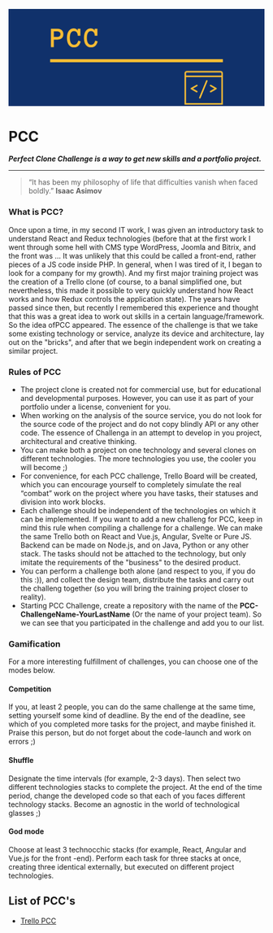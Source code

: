 ![PCC Logo](./images/logo.png)

# PCC

***Perfect Clone Challenge is a way to get new skills and a portfolio project.***

---

> “It has been my philosophy of life that difficulties vanish when faced boldly.” 
> **Isaac Asimov**

### What is PCC?

Once upon a time, in my second IT work, I was given an introductory task to understand React and Redux technologies (before that at the first work I went through some hell with CMS type WordPress, Joomla and Bitrix, and the front was ... It was unlikely that this could be called a front-end, rather pieces of a JS code inside PHP. In general, when I was tired of it, I began to look for a company for my growth).
And my first major training project was the creation of a Trello clone (of course, to a banal simplified one, but nevertheless, this made it possible to very quickly understand how React works and how Redux controls the application state).
The years have passed since then, but recently I remembered this experience and thought that this was a great idea to work out skills in a certain language/framework. So the idea of ​​PCC appeared.
The essence of the challenge is that we take some existing technology or service, analyze its device and architecture, lay out on the "bricks", and after that we begin independent work on creating a similar project.

### Rules of PCC

- The project clone is created not for commercial use, but for educational and developmental purposes. However, you can use it as part of your portfolio under a license, convenient for you.
- When working on the analysis of the source service, you do not look for the source code of the project and do not copy blindly API or any other code. The essence of Challenga in an attempt to develop in you project, architectural and creative thinking.
- You can make both a project on one technology and several clones on different technologies. The more technologies you use, the cooler you will become ;)
- For convenience, for each PCC challenge, Trello Board will be created, which you can encourage yourself to completely simulate the real “combat” work on the project where you have tasks, their statuses and division into work blocks.
- Each challenge should be independent of the technologies on which it can be implemented. If you want to add a new challeng for PCC, keep in mind this rule when compiling a challenge for a challenge. We can make the same Trello both on React and Vue.js, Angular, Svelte or Pure JS. Backend can be made on Node.js, and on Java, Python or any other stack. The tasks should not be attached to the technology, but only imitate the requirements of the "business" to the desired product.
- You can perform a challenge both alone (and respect to you, if you do this :)), and collect the design team, distribute the tasks and carry out the challeng together (so you will bring the training project closer to reality).
- Starting PCC Challenge, create a repository with the name of the **PCC-ChallengeName-YourLastName** (Or the name of your project team). So we can see that you participated in the challenge and add you to our list.

### Gamification 
For a more interesting fulfillment of challenges, you can choose one of the modes below.
#### Competition
If you, at least 2 people, you can do the same challenge at the same time, setting yourself some kind of deadline. By the end of the deadline, see which of you completed more tasks for the project, and maybe finished it. Praise this person, but do not forget about the code-launch and work on errors ;)
#### Shuffle
Designate the time intervals (for example, 2-3 days). Then select two different technologies stacks to complete the project. At the end of the time period, change the developed code so that each of you faces different technology stacks. Become an agnostic in the world of technological glasses ;)
#### God mode
Choose at least 3 technocchic stacks (for example, React, Angular and Vue.js for the front -end). Perform each task for three stacks at once, creating three identical externally, but executed on different project technologies.

## List of PCC's
- [Trello PCC](./projects/Trello.md)